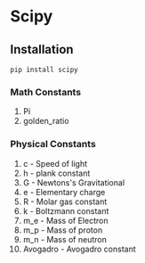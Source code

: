 # Scipy

## Installation
    pip install scipy

### Math Constants

1. Pi
2. golden_ratio

### Physical Constants

1. c - Speed of light
2. h - plank constant
3. G - Newtons's Gravitational
4. e - Elementary charge
5. R - Molar gas constant
6. k - Boltzmann constant
7. m_e - Mass of Electron
8. m_p - Mass of proton
9. m_n - Mass of neutron
10. Avogadro - Avogadro constant
